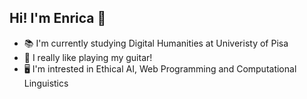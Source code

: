 ### <h2>Hi! I'm Enrica 👋</h2>

<!--
**enricadirado/enricadirado** is a ✨ _special_ ✨ repository because its `README.md` (this file) appears on your GitHub profile.

Here are some ideas to get you started:

- 🔭 I’m currently working on ...
- 🌱 I’m currently learning ...
- 👯 I’m looking to collaborate on ...
- 🤔 I’m looking for help with ...
- 💬 Ask me about ...
- 📫 How to reach me: ...
- 😄 Pronouns: ...
- ⚡ Fun fact: ...
-->

- 📚 I'm currently studying Digital Humanities at Univeristy of Pisa
- 🎸 I really like playing my guitar!
- 🖥️ I'm intrested in Ethical AI, Web Programming and Computational Linguistics
